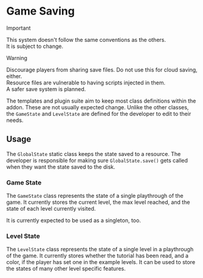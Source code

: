 # Game Saving

> [!IMPORTANT]  
> This system doesn't follow the same conventions as the others.  
> It is subject to change.  

> [!WARNING]  
> Discourage players from sharing save files. Do not use this for cloud saving, either.  
> Resource files are vulnerable to having scripts injected in them.  
> A safer save system is planned.  


The templates and plugin suite aim to keep most class definitions within the addon. These are not usually expected change. Unlike the other classes, the `GameState` and `LevelState` are defined for the developer to edit to their needs.

## Usage

The `GlobalState` static class keeps the state saved to a resource. The developer is responsible for making sure `GlobalState.save()` gets called when they want the state saved to the disk.  

### Game State

The `GameState` class represents the state of a single playthrough of the game. It currently stores the current level, the max level reached, and the state of each level currently visited.

It is currently expected to be used as a singleton, too.


### Level State

The `LevelState` class represents the state of a single level in a playthrough of the game. It currently stores whether the tutorial has been read, and a color, if the player has set one in the example levels.  It can be used to store the states of many other level specific features.